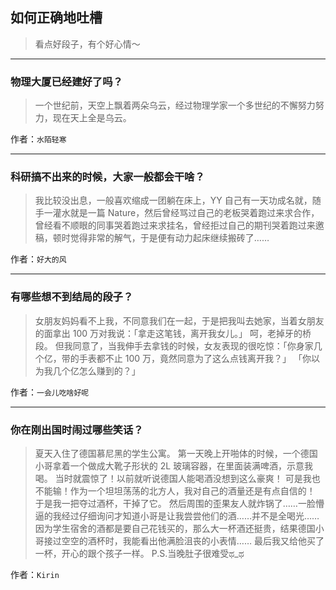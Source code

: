 ## 如何正确地吐槽

> 看点好段子，有个好心情～


 
---

### 物理大厦已经建好了吗？

> 一个世纪前，天空上飘着两朵乌云，经过物理学家一个多世纪的不懈努力努力，现在天上全是乌云。


作者：`水陌轻寒`

---

### 科研搞不出来的时候，大家一般都会干啥？

> 我比较没出息，一般喜欢缩成一团躺在床上，YY 自己有一天功成名就，随手一灌水就是一篇 Nature，然后曾经骂过自己的老板哭着跑过来求合作，曾经看不顺眼的同事哭着跑过来求挂名，曾经拒过自己的期刊哭着跑过来邀稿，顿时觉得非常的解气，于是便有动力起床继续搬砖了……


作者：`好大的风`

---

### 有哪些想不到结局的段子？

> 女朋友妈妈看不上我，不同意我们在一起，于是把我叫去她家，当着女朋友的面拿出 100 万对我说：「拿走这笔钱，离开我女儿。」
> 呵，老掉牙的桥段。
> 但我同意了，当我伸手去拿钱的时候，女友表现的很吃惊：「你身家几个亿，带的手表都不止 100 万，竟然同意为了这么点钱离开我？」
> 「你以为我几个亿怎么赚到的？」


作者：`一会儿吃啥好呢`

---

### 你在刚出国时闹过哪些笑话？

> 夏天入住了德国慕尼黑的学生公寓。
> 第一天晚上开啪体的时候，一个德国小哥拿着一个做成大靴子形状的 2L 玻璃容器，在里面装满啤酒，示意我喝。
> 当时就震惊了！以前就听说德国人能喝酒没想到这么豪爽！
> 可是我也不能输！作为一个坦坦荡荡的北方人，我对自己的酒量还是有点自信的！
> 于是我一把夺过酒杯，干掉了它。
> 然后周围的歪果友人就炸锅了……一脸懵逼的我经过仔细询问才知道小哥是让我尝尝他们的酒……并不是全喝光……
> 因为学生宿舍的酒都是要自己花钱买的，那么大一杯酒还挺贵，结果德国小哥接过空空的酒杯时，我能看出他满脸沮丧的小表情……
> 最后我又给他买了一杯，开心的跟个孩子一样。
> P.S.当晚肚子很难受ಥ_ಥ


作者：`Kirin`